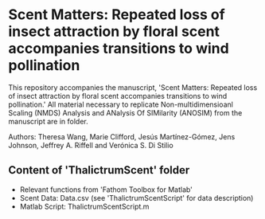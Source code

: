 # Scent Matters: Repeated loss of insect attraction by floral scent accompanies transitions to wind pollination

This repository accompanies the manuscript, 'Scent Matters: Repeated loss of insect attraction by floral scent accompanies transitions to wind pollination.' All material necessary to replicate Non-multidimensioanl Scaling (NMDS) Analysis and ANalysis Of SIMilarity (ANOSIM) from the manuscript are in folder.  

Authors: Theresa Wang, Marie Clifford, Jesús Martínez-Gómez, Jens Johnson, Jeffrey A. Riffell and Verónica S. Di Stilio 

## Content of 'ThalictrumScent' folder
- Relevant functions from 'Fathom Toolbox for Matlab' 
- Scent Data: Data.csv (see 'ThalictrumScentScript' for data description)
- Matlab Script: ThalictrumScentScript.m 
